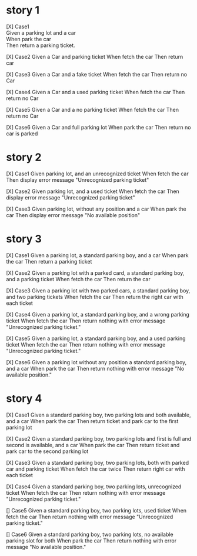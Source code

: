 # story 1
[X] Case1  
    Given a parking lot and a car  
    When park the car  
    Then return a parking ticket.

[X] Case2
    Given a Car and parking ticket
    When fetch the car
    Then return car

[X] Case3
    Given a Car and a fake ticket
    When fetch the car
    Then return no Car

[X] Case4
    Given a Car and a used parking ticket
    When fetch the car
    Then return no Car

[X] Case5
    Given a Car and a no parking ticket
    When fetch the car
    Then return no Car

[X] Case6
    Given a Car and full parking lot
    When park the car
    Then return no car is parked

# story 2 
[X] Case1 
    Given parking lot, and an unrecognized ticket 
    When fetch the car 
    Then display error message "Unrecognized parking ticket"

[X] Case2 
    Given parking lot, and a used ticket 
    When fetch the car 
    Then display error message "Unrecognized parking ticket"

[X] Case3 
    Given parking lot, without any position and a car 
    When park the car 
    Then display error message "No available position"

# story 3
[X] Case1 
    Given a parking lot, a standard parking boy, and a car 
    When park the car 
    Then return a parking ticket

[X] Case2 
    Given a parking lot with a parked card, a standard parking boy, and a parking ticket 
    When fetch the car 
    Then return the car

[X] Case3 
    Given a parking lot with two parked cars, a standard parking boy, and two parking tickets 
    When fetch the car 
    Then return the right car with each ticket

[X] Case4 
    Given a parking lot, a standard parking boy, and a wrong parking ticket 
    When fetch the car 
    Then return nothing with error message "Unrecognized parking ticket."

[X] Case5 
    Given a parking lot, a standard parking boy, and a used parking ticket 
    When fetch the car 
    Then return nothing with error message "Unrecognized parking ticket."

[X] Case6 
    Given a parking lot without any position a standard parking boy, and a car 
    When park the car 
    Then return nothing with error message "No available position."

# story 4
[X] Case1
    Given a standard parking boy, two parking lots and both available, and a car
    When park the car
    Then return ticket and park car to the first parking lot

[X] Case2
    Given a standard parking boy, two parking lots and first is full and second is available, and a car
    When park the car
    Then return ticket and park car to the second parking lot

[X] Case3
    Given a standard parking boy, two parking lots, both with parked car and parking ticket
    When fetch the car twice
    Then return right car with each ticket

[X] Case4
    Given a standard parking boy, two parking lots, unrecognized ticket
    When fetch the car
    Then return nothing with error message "Unrecognized parking ticket."

[] Case5
    Given a standard parking boy, two parking lots, used ticket
    When fetch the car
    Then return nothing with error message "Unrecognized parking ticket."

[] Case6
    Given a standard parking boy, two parking lots, no available parking slot for both
    When park the car
    Then return nothing with error message "No available position."